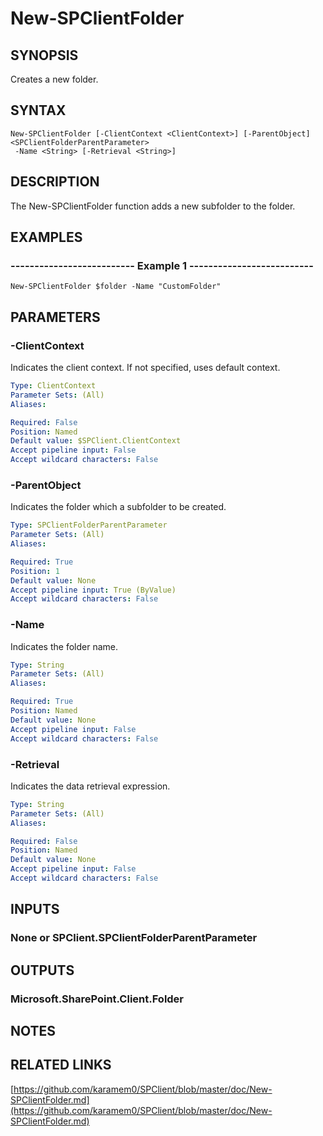 # New-SPClientFolder

## SYNOPSIS
Creates a new folder.

## SYNTAX

```
New-SPClientFolder [-ClientContext <ClientContext>] [-ParentObject] <SPClientFolderParentParameter>
 -Name <String> [-Retrieval <String>]
```

## DESCRIPTION
The New-SPClientFolder function adds a new subfolder to the folder.

## EXAMPLES

### -------------------------- Example 1 --------------------------
```
New-SPClientFolder $folder -Name "CustomFolder"
```

## PARAMETERS

### -ClientContext
Indicates the client context.
If not specified, uses default context.

```yaml
Type: ClientContext
Parameter Sets: (All)
Aliases: 

Required: False
Position: Named
Default value: $SPClient.ClientContext
Accept pipeline input: False
Accept wildcard characters: False
```

### -ParentObject
Indicates the folder which a subfolder to be created.

```yaml
Type: SPClientFolderParentParameter
Parameter Sets: (All)
Aliases: 

Required: True
Position: 1
Default value: None
Accept pipeline input: True (ByValue)
Accept wildcard characters: False
```

### -Name
Indicates the folder name.

```yaml
Type: String
Parameter Sets: (All)
Aliases: 

Required: True
Position: Named
Default value: None
Accept pipeline input: False
Accept wildcard characters: False
```

### -Retrieval
Indicates the data retrieval expression.

```yaml
Type: String
Parameter Sets: (All)
Aliases: 

Required: False
Position: Named
Default value: None
Accept pipeline input: False
Accept wildcard characters: False
```

## INPUTS

### None or SPClient.SPClientFolderParentParameter

## OUTPUTS

### Microsoft.SharePoint.Client.Folder

## NOTES

## RELATED LINKS

[https://github.com/karamem0/SPClient/blob/master/doc/New-SPClientFolder.md](https://github.com/karamem0/SPClient/blob/master/doc/New-SPClientFolder.md)

